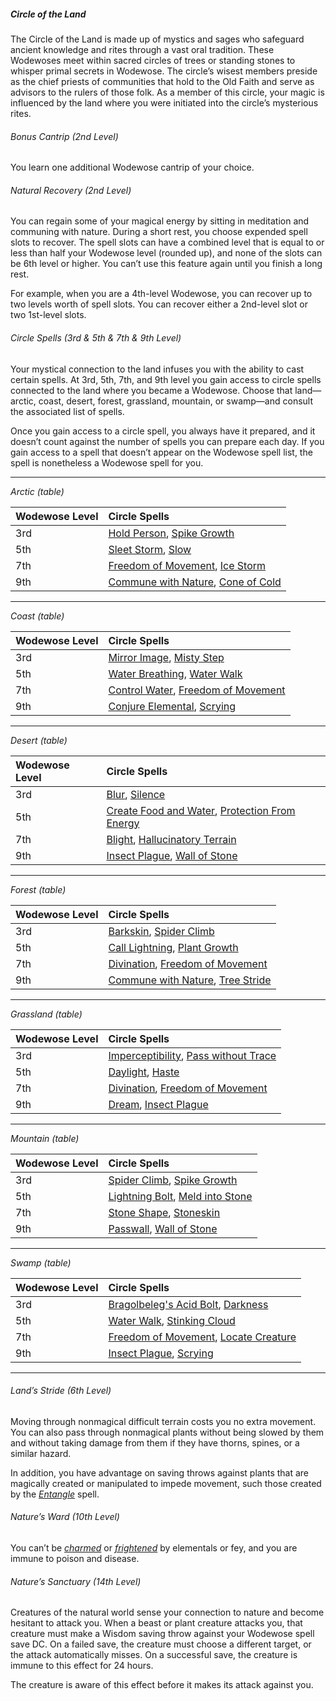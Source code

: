 ##### Circle of the Land

The Circle of the Land is made up of mystics and sages who safeguard ancient knowledge and rites through a vast oral tradition.
These Wodewoses meet within sacred circles of trees or standing stones to whisper primal secrets in Wodewose.
The circle’s wisest members preside as the chief priests of communities that hold to the Old Faith and serve as advisors to the rulers of those folk.
As a member of this circle, your magic is influenced by the land where you were initiated into the circle’s mysterious rites.

###### Bonus Cantrip (2nd Level)

You learn one additional Wodewose cantrip of your choice.

###### Natural Recovery (2nd Level)

You can regain some of your magical energy by sitting in meditation and communing with nature.
During a short rest, you choose expended spell slots to recover.
The spell slots can have a combined level that is equal to or less than half your Wodewose level (rounded up), and none of the slots can be 6th level or higher.
You can’t use this feature again until you finish a long rest.

For example, when you are a 4th-level Wodewose, you can recover up to two levels worth of spell slots.
You can recover either a 2nd-level slot or two 1st-level slots.

###### Circle Spells (3rd & 5th & 7th & 9th Level)

Your mystical connection to the land infuses you with the ability to cast certain spells.
At 3rd, 5th, 7th, and 9th level you gain access to circle spells connected to the land where you became a Wodewose.
Choose that land—arctic, coast, desert, forest, grassland, mountain, or swamp—and consult the associated list of spells.

Once you gain access to a circle spell, you always have it prepared, and it doesn’t count against the number of spells you can prepare each day.
If you gain access to a spell that doesn’t appear on the Wodewose spell list, the spell is nonetheless a Wodewose spell for you.

___
<!-- markdownlint-disable-next-line no-emphasis-as-heading -->
_Arctic (table)_

| Wodewose Level | Circle Spells                                                                                                                                   |
|:---------------|:------------------------------------------------------------------------------------------------------------------------------------------------|
| 3rd            | [Hold Person](#Hold_Person_hold_person), [Spike Growth](#Spike_Growth_spike_growth)                                                             |
| 5th            | [Sleet Storm](#Sleet_Storm_sleet_storm), [Slow](#Slow_slow)                                                                                     |
| 7th            | [Freedom of Movement](#Freedom_of_Movement_freedom_of_movement), [Ice Storm](#Ice_Storm_ice_storm)                                              |
| 9th            | [Commune with Nature](#Commune_with_Nature_commune_with_nature), [Cone of Cold](#Cone_of_Cold_cone_of_cold)                                     |

___
<!-- markdownlint-disable-next-line no-emphasis-as-heading -->
_Coast (table)_

| Wodewose Level | Circle Spells                                                                                                                                   |
|:---------------|:------------------------------------------------------------------------------------------------------------------------------------------------|
| 3rd            | [Mirror Image](#Mirror_Image_mirror_image), [Misty Step](#Misty_Step_misty_step)                                                                |
| 5th            | [Water Breathing](#Water_Breathing_water_breathing), [Water Walk](#Water_Walk_water_walk)                                                       |
| 7th            | [Control Water](#Control_Water_control_water), [Freedom of Movement](#Freedom_of_Movement_freedom_of_movement)                                  |
| 9th            | [Conjure Elemental](#Conjure_Elemental_conjure_elemental), [Scrying](#Scrying_scrying)                                                          |

___
<!-- markdownlint-disable-next-line no-emphasis-as-heading -->
_Desert (table)_

| Wodewose Level | Circle Spells                                                                                                                                   |
|:---------------|:------------------------------------------------------------------------------------------------------------------------------------------------|
| 3rd            | [Blur](#Blur_blur), [Silence](#Silence_silence)                                                                                                 |
| 5th            | [Create Food and Water](#Create_Food_and_Water_create_food_and_water), [Protection From Energy](#Protection_from_Energy_protection_from_energy) |
| 7th            | [Blight](#Blight_blight), [Hallucinatory Terrain](#Hallucinatory_Terrain_hallucinatory_terrain)                                                 |
| 9th            | [Insect Plague](#Insect_Plague_insect_plague), [Wall of Stone](#Wall_of_Stone_wall_of_stone)                                                    |

___

<!-- markdownlint-disable-next-line no-emphasis-as-heading -->
_Forest (table)_

| Wodewose Level | Circle Spells                                                                                                                                |
|:---------------|:---------------------------------------------------------------------------------------------------------------------------------------------|
| 3rd            | [Barkskin](#Barkskin_barkskin), [Spider Climb](#Spider_Climb_spider_climb)                                                                   |
| 5th            | [Call Lightning](#Call_Lightning_call_lightning), [Plant Growth](#Plant_Growth_plant_growth)                                                 |
| 7th            | [Divination](#Divination_divination), [Freedom of Movement](#Freedom_of_Movement_freedom_of_movement)                                        |
| 9th            | [Commune with Nature](#Commune_with_Nature_commune_with_nature), [Tree Stride](#Tree_Stride_tree_stride)                                     |

___
<!-- markdownlint-disable-next-line no-emphasis-as-heading -->
_Grassland (table)_

| Wodewose Level | Circle Spells                                                                                                                                |
|:---------------|:---------------------------------------------------------------------------------------------------------------------------------------------|
| 3rd            | [Imperceptibility](#Imperceptibility_imperceptibility), [Pass without Trace](#Pass_without_Trace_pass_without_trace)                         |
| 5th            | [Daylight](#Daylight_daylight), [Haste](#Haste_haste)                                                                                        |
| 7th            | [Divination](#Divination_divination), [Freedom of Movement](#Freedom_of_Movement_freedom_of_movement)                                        |
| 9th            | [Dream](#Dream_dream), [Insect Plague](#Insect_Plague_insect_plague)                                                                         |

___

<!-- markdownlint-disable-next-line no-emphasis-as-heading -->
_Mountain (table)_

| Wodewose Level | Circle Spells                                                                                                                                |
|:---------------|:---------------------------------------------------------------------------------------------------------------------------------------------|
| 3rd            | [Spider Climb](#Spider_Climb_spider_climb), [Spike Growth](#Spike_Growth_spike_growth)                                                       |
| 5th            | [Lightning Bolt](#Lightning_Bolt_lightning_bolt), [Meld into Stone](#Meld_into_Stone_meld_into_stone)                                       |
| 7th            | [Stone Shape](#Stone_Shape_stone_shape), [Stoneskin](#Stoneskin_stoneskin)                                                                   |
| 9th            | [Passwall](#Passwall_passwall), [Wall of Stone](#Wall_of_Stone_wall_of_stone)                                                                |

___
<!-- markdownlint-disable-next-line no-emphasis-as-heading -->
_Swamp (table)_

| Wodewose Level | Circle Spells                                                                                                                                |
|:---------------|:---------------------------------------------------------------------------------------------------------------------------------------------|
| 3rd | [Bragolbeleg's Acid Bolt](#Bragolbelegs_Acid_Bolt_bragolbelegs_acid_bolt), [Darkness](#Darkness_darkness)                                                |
| 5th | [Water Walk](#Water_Walk_water_walk), [Stinking Cloud](#Stinking_Cloud_stinking_cloud)                                                                  |
| 7th | [Freedom of Movement](#Freedom_of_Movement_freedom_of_movement), [Locate Creature](#Locate_Creature_locate_creature)                                    |
| 9th | [Insect Plague](#Insect_Plague_insect_plague), [Scrying](#Scrying_scrying)                                                                              |

___

###### Land’s Stride (6th Level)

Moving through nonmagical difficult terrain costs you no extra movement.
You can also pass through nonmagical plants without being slowed by them and without taking damage from them if they have thorns, spines, or a similar hazard.

In addition, you have advantage on saving throws against plants that are magically created or manipulated to impede movement, such those created by the _[<span class="spell">Entangle</span>](#Entangle_entangle)_ spell.

###### Nature’s Ward (10th Level)

You can’t be _[<span class="condition">charmed</span>](#Conditions_charmed)_ or _[<span class="condition">frightened</span>](#Conditions_frightened)_ by elementals or fey, and you are immune to poison and disease.

###### Nature’s Sanctuary (14th Level)

Creatures of the natural world sense your connection to nature and become hesitant to attack you.
When a beast or plant creature attacks you, that creature must make a Wisdom saving throw against your Wodewose spell save DC.
On a failed save, the creature must choose a different target, or the attack automatically misses.
On a successful save, the creature is immune to this effect for 24 hours.

The creature is aware of this effect before it makes its attack against you.
